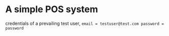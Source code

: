 # A simple POS system

credentials of a prevailing test user,
``
email = testuser@test.com
password = password
``
